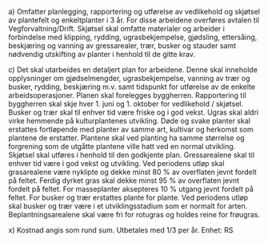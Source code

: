 a) Omfatter planlegging, rapportering og utførelse av vedlikehold og skjøtsel av plantefelt og enkeltplanter i 3 år. For disse arbeidene overføres avtalen til Vegforvaltning/Drift. Skjøtsel skal omfatte materialer og arbeider i forbindelse med klipping, rydding, ugrasbekjempelse, gjødsling, ettersåing, beskjæring og vanning av gressarealer, trær, busker og stauder samt nødvendig utskifting av planter i henhold til de gitte krav.

c) Det skal utarbeides en detaljert plan for arbeidene. Denne skal inneholde opplysninger om gjødselmengder, ugrasbekjempelse, vanning av trær og busker, rydding, beskjæring m.v. samt tidspunkt for utførelse av de enkelte arbeidsoperasjoner. Planen skal forelegges byggherren.
Rapportering til byggherren skal skje hver 1. juni og 1. oktober for vedlikehold / skjøtsel.
Busker og trær skal til enhver tid være friske og i god vekst. Ugras skal aldri virke hemmende på kulturplantenes utvikling. Døde og svake planter skal erstattes fortløpende med planter av samme art, kultivar og herkomst som plantene de erstatter. Plantene skal ved planting ha samme størrelse og forgrening som de utgåtte plantene ville hatt ved en normal utvikling. Skjøtsel skal utføres i henhold til den godkjente plan.
Gressarealene skal til enhver tid være i god vekst og utvikling. Ved periodens utløp skal grasarealene være nyklipte og dekke minst 80 % av overflaten jevnt fordelt på feltet. Ferdig dyrket gras skal dekke minst 95 % av overflaten jevnt fordelt på feltet. For masseplanter aksepteres 10 % utgang jevnt fordelt på feltet.
For busker og trær erstattes plante for plante. Ved periodens utløp skal busker og trær være i et utviklingsstadium som er normalt for arten. Beplantningsarealene skal være fri for rotugras og holdes reine for frøugras.

x) Kostnad angis som rund sum. Utbetales med 1/3 per år. Enhet: RS

